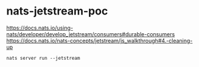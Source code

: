 # nats-jetstream-poc

https://docs.nats.io/using-nats/developer/develop_jetstream/consumers#durable-consumers
https://docs.nats.io/nats-concepts/jetstream/js_walkthrough#4.-cleaning-up

```
nats server run --jetstream
